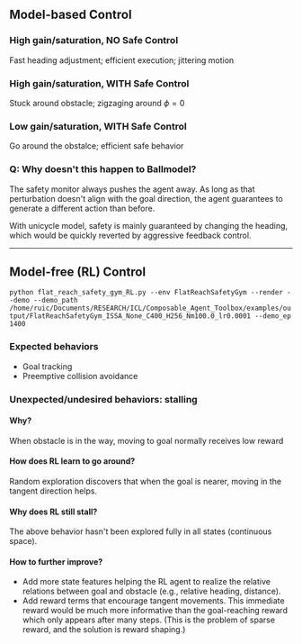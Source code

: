 ## Model-based Control

### High gain/saturation, NO Safe Control
Fast heading adjustment; efficient execution; jittering motion

### High gain/saturation, WITH Safe Control
Stuck around obstacle; zigzaging around $\phi=0$

### Low gain/saturation, WITH Safe Control
Go around the obstalce; efficient safe behavior

### Q: Why doesn't this happen to Ballmodel?
The safety monitor always pushes the agent away. As long as that perturbation doesn't align with the goal direction, the agent guarantees to generate a different action than before.

With unicycle model, safety is mainly guaranteed by changing the heading, which would be quickly reverted by aggressive feedback control.

---

## Model-free (RL) Control

`python flat_reach_safety_gym_RL.py --env FlatReachSafetyGym --render --demo --demo_path /home/ruic/Documents/RESEARCH/ICL/Composable_Agent_Toolbox/examples/output/FlatReachSafetyGym_ISSA_None_C400_H256_Nm100.0_lr0.0001 --demo_ep 1400`

### Expected behaviors
- Goal tracking
- Preemptive collision avoidance

### Unexpected/undesired behaviors: stalling

#### Why?
When obstacle is in the way, moving to goal normally receives low reward

#### How does RL learn to go around?
Random exploration discovers that when the goal is nearer, moving in the tangent direction helps.

#### Why does RL still stall?
The above behavior hasn't been explored fully in all states (continuous space).

#### How to further improve?
- Add more state features helping the RL agent to realize the relative relations between goal and obstacle (e.g., relative heading, distance).
- Add reward terms that encourage tangent movements. This immediate reward would be much more informative than the goal-reaching reward which only appears after many steps. (This is the problem of sparse reward, and the solution is reward shaping.)